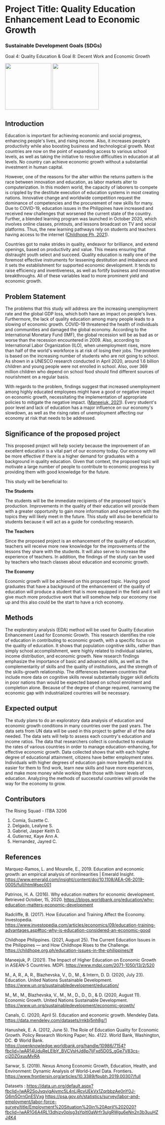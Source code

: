 # Project Title: Quality Education Enhancement Lead to Economic Growth
### Sustainable Development Goals (SDGs) 
Goal 4: Quality Education & Goal 8: Decent Work and Economic Growth

<img src="https://user-images.githubusercontent.com/102576902/169940148-75eb6561-4da8-4148-85d4-d96cd2217a51.png" width="150" height="150"> <img src="https://user-images.githubusercontent.com/102576902/169940569-a897d27b-3161-4de1-b879-522dc3ca64e3.png" width="150" height="150">
## Introduction
Education is important for achieving economic and social progress, enhancing people's lives, and rising income. Also, it increases people's productivity while also boosting business and technological growth. Most countries are now on the point of expanding access to various school levels, as well as taking the initiative to resolve difficulties in education at all levels. No country can achieve economic growth without a substantial investment in human capital.

However, one of the reasons for the alter within the returns pattern is the race between innovation and education, as labor markets alter to computerization. In this modern world, the capacity of laborers to compete is crippled by the destitute execution of education systems in most creating nations. Innovative change and worldwide competition request the dominance of competencies and the procurement of new skills for many. Due to COVID-19, education issues in the Philippines have increased and received new challenges that worsened the current state of the country. Further, a blended learning program was launched in October 2020, which involves online classes, printouts, and lessons broadcast on TV and social platforms. Thus, the new learning pathways rely on students and teachers having access to the internet ([Childhope Ph, 2021](https://childhope.org.ph/education-issues-in-the-philippines/#)).

Countries got to make strides in quality, endeavor for brilliance, and extend openings, based on productivity and value. This means ensuring that distraught youth select and succeed. Quality education is really one of the foremost effective instruments for lessening destitution and imbalance and it sets the establishment for supported economic development. It tends to raise efficiency and inventiveness, as well as fortify business and innovative breakthroughs. All of these variables lead to more prominent yield and economic growth.

## Problem Statement

The problems that this study will address are the increasing unemployment rate and the global GDP loss, which both have an impact on people's lives. Furthermore, the lack of quality education among many people leads to a slowing of economic growth. COVID-19 threatened the health of individuals and communities and damaged the global economy. According to the International Monetary Fund (IMF), the global recession will be as bad as or worse than the recession encountered in 2009. Also, according to International Labor Organization (ILO), when unemployment rises, more than half of the world's workforce is at risk of losing their jobs. The problem is based on the increasing number of students who are not going to school. As shown in a UNESCO research conducted in April 2020, around 1.6 billion children and young people were not enrolled in school. Also, over 369 million children who depend on school food should find different sources of nourishment on a regular basis.

With regards to the problem, findings suggest that increased unemployment among highly educated employees might have a good or negative impact on economic growth, necessitating the implementation of appropriate policies to mitigate the negative impact. ([Maneejuk, 2021](https://www.mdpi.com/2071-1050/13/2/520)). Every student's poor level and lack of education has a major influence on our economy's slowdown, as well as the rising rates of unemployment affecting our economy at risk that needs to be addressed.


## Significance of the proposed project


This proposed project will help society because the improvement of an excellent education is a vital part of our economy today. Our economy will be more effective if there is a higher demand for graduates with a background in quality education. Given that context, the proposed topic will motivate a large number of people to contribute to economic progress by providing them with good knowledge for the future.

This study will be beneficial to:

__The Students__

The students will be the immediate recipients of the proposed topic's production. Improvements in the quality of their education will provide them with a greater opportunity to gain more information and experience with the topics they will likely meet in the future. This study will also be beneficial to students because it will act as a guide for conducting research.

__The Teachers__

Since the proposed project is an enhancement of the quality of education, teachers will receive more new knowledge for the improvements of the lessons they share with the students. It will also serve to increase the experience of teachers. In addition, the findings of the study can be used by teachers who teach classes about education and economic growth.

__The Economy__

Economic growth will be achieved on this proposed topic. Having good graduates that have a background of the enhancement of the quality of education will produce a student that is more equipped in the field and it will give much more productive work that will somehow help our economy rise up and this also could be the start to have a rich economy.


## Methods

The exploratory analysis (EDA) method will be used for Quality Education Enhancement Lead for Economic Growth. This research identifies the role of education in contributing to economic growth, with a specific focus on the quality of education. It shows that population cognitive skills, rather than simply school accomplishment, were highly related to individual salaries, income distribution, and economic growth. New research findings emphasize the importance of basic and advanced skills, as well as the complementarity of skills and the quality of institutions, and the strength of the skills-growth relationship. The differences between countries that include more data on cognitive skills reveal substantially bigger skill deficits in poor nations than would be expected based on school enrolment and completion alone. Because of the degree of change required, narrowing the economic gap with industrialized countries will be necessary.


## Expected output 
The study plans to do an exploratory data analysis of education and economic growth conditions in many countries over the past years. The data sets from UN data will be used in this project to gather all of the data needed. The data sets will help to assess each country's education and income ratios. The data that researchers collect is conducted to evaluate the rates of various countries in order to manage education-enhancing, for effective economic growth. Data collected shows that with each higher degree of educational attainment, citizens have better employment rates. Individuals with higher degrees of education gain more benefits and it is easier for them to find work, learn new skills and have more experiences, and make more money while working than those with lower levels of education. Analyzing the methods of successful countries will provide the way for the economy to grow.

## Contributors
The Rising Squad - ITBA 3206
1. Comia, Suzette C.
2. Delgado, Lealyne S.
3. Gabriel, Jasper Keith D.
4. Gutierrez, Kaye Ann A. 
5. Hernandez, Jayred C.

## References
Marquez-Ramos, L. and Mourelle, E., 2019. Education and economic growth: an empirical analysis of nonlinearities | Emerald Insight.
https://www.emerald.com/insight/content/doi/10.1108/AEA-06-2019-0005/full/html#sec001

Patrinos, H. A. (2016). Why education matters for economic development. Retrieved October, 15, 2020.
https://blogs.worldbank.org/education/why-education-matters-economic-development

Radcliffe, B. (2017). How Education and Training Affect the Economy. Investopedia.
https://www.investopedia.com/articles/economics/09/education-training-advantages.asp#toc-why-is-education-considered-an-economic-good

Childhope Philippines. (2021, August 25). The Current Education Issues in the Philippines — and How Childhope Rises to the Challenge.
https://childhope.org.ph/education-issues-in-the-philippines/#

Maneejuk, P. (2021). The Impact of Higher Education on Economic Growth in ASEAN-5 Countries. MDPI. 
https://www.mdpi.com/2071-1050/13/2/520

M., A, R., A, R., Blazhevska, V., D., M., & Intern, D. D. (2020, July 23). Education. United Nations Sustainable Development.
https://www.un.org/sustainabledevelopment/education/

M., M., M., Blazhevska, V., M., M., D., D., D., & D. (2020, August 11). Economic Growth. United Nations Sustainable Development.
https://www.un.org/sustainabledevelopment/economic-growth/

Canals, C. (2020, April 5). Education and economic growth. Mendeley Data.
https://data.mendeley.com/datasets/rnkbj5nh8g/1

Hanushek, E. A. (2012, June 5). The Role of Education Quality for Economic Growth. Policy Research Working Paper; No. 4122. World Bank, Washington, DC. © World Bank. https://openknowledge.worldbank.org/handle/10986/7154?fbclid=IwAR14UduReLEIbY_BVCVsHJd8p7ljFxd5D0S_gGe7V83cs-cj2DZGxuuMvRA

Sarwar, S. (2019). Nexus Among Economic Growth, Education, Health, and Environment: Dynamic Analysis of World-Level Data. Frontiers. 
https://www.frontiersin.org/articles/10.3389/fpubh.2019.00307/full


Datasets : 
https://data.un.org/default.aspx?fbclid=IwAR2SoJvqvjgAjvmc5L4nLjRcvUEkVx1ZqrbbzAe0nY0J-G6m5OrnGnESVxg
https://psa.gov.ph/statistics/survey/labor-and-employment/labor-force-survey/title/Employment%20Situation%20in%20April%202020?fbclid=IwAR1G6A4RL13dhjzv0plsg3sYpltl0aWrfr3ulgRWgu6eNn2n3b3uuHZJ4K4


